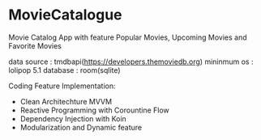 # MovieCatalogue

Movie Catalog App with feature Popular Movies, Upcoming Movies and Favorite Movies

data source : tmdbapi(https://developers.themoviedb.org)
mininmum os : lolipop 5.1
database    : room(sqlite)

Coding Feature Implementation:
- Clean Architechture MVVM
- Reactive Programming with Corountine Flow
- Dependency Injection with Koin
- Modularization and Dynamic feature

